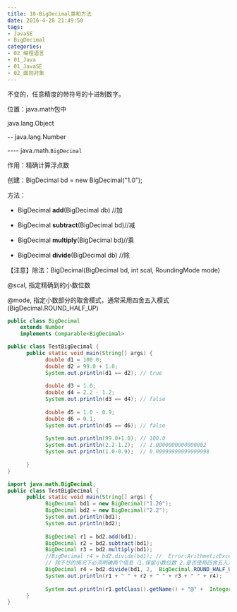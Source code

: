 ```yaml
---
title: 10-BigDecimal类和方法
date: 2016-4-28 21:49:50
tags:
- JavaSE
- BigDecimal
categories: 
- 02_编程语言
- 01_Java
- 01_JavaSE
- 02_面向对象
---
```




不变的，任意精度的带符号的十进制数字。

位置：java.math包中

java.lang.Object

-- java.lang.Number

---- java.math.`BigDecimal`

作用：精确计算浮点数

创建：BigDecimal bd = new BigDecimal("1.0");

方法：

* BigDecimal **add**(BigDecimal db)   //加

* BigDecimal **subtract**(BigDecimal bd)//减

* BigDecimal **multiply**(BigDecimal bd)//乘

* BigDecimal **divide**(BigDecimal db) //除

【注意】除法：BigDecimal(BigDecimal bd, int scal, RoundingMode mode)

@scal, 指定精确到的小数位数

@mode, 指定小数部分的取舍模式，通常采用四舍五入模式(BigDecimal.ROUND_HALF_UP)



```java
public class BigDecimal
    extends Number
    implements Comparable<BigDecimal>
```

```java
public class TestBigDecimal {
      public static void main(String[] args) {
            double d1 = 100.0;
            double d2 = 99.0 + 1.0;
            System.out.println(d1 == d2); // true
            
            double d3 = 1.0;
            double d4 = 2.2 - 1.2;
            System.out.println(d3 == d4); // false
            
            double d5 = 1.0 - 0.9;
            double d6 = 0.1;
            System.out.println(d5 == d6); // false
            
            System.out.println(99.0+1.0); // 100.0
            System.out.println(2.2-1.2);  // 1.0000000000000002
            System.out.println(1.0-0.9);  // 0.09999999999999998
            
      }
}
```

```java
import java.math.BigDecimal;
public class TestBigDecimal {
      public static void main(String[] args) {
            BigDecimal bd1 = new BigDecimal("1.20");
            BigDecimal bd2 = new BigDecimal("2.2");
            System.out.println(bd1);
            System.out.println(bd2);
            
            BigDecimal r1 = bd2.add(bd1);
            BigDecimal r2 = bd2.subtract(bd1);
            BigDecimal r3 = bd2.multiply(bd1);
            //BigDecimal r4 = bd2.divide(bd1); //  Error:ArithmeticException
            // 除不尽的情况下必须明确两个信息（1.保留小数位数 2.是否使用四舍五入）
            BigDecimal r4 = bd2.divide(bd1, 2,  BigDecimal.ROUND_HALF_UP);
            System.out.println(r1 + " " + r2 + " " + r3 + " " + r4);
            
            System.out.println(r1.getClass().getName() + "@" +  Integer.toHexString(r1.hashCode()));
      }
}
```

